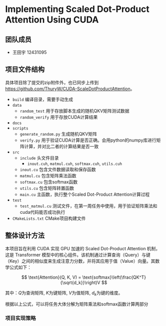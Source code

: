 # Implementing Scaled Dot-Product Attention Using CUDA

## 团队成员
- 王田宇 12431095

## 项目文件结构
具体项目除了提交的zip附件外，也已同步上传到<https://github.com/ThuryW/CUDA-ScaleDotProductAttention>。
- `build` 编译目录，需要手动生成
- `data`
  - `random_test` 用于存放脚本生成的随机QKV矩阵测试数据
  - `random_verify` 用于存放CUDA计算结果
- `docs`
- `scripts`
  - `generate_random.py` 生成随机QKV矩阵
  - `verify.py` 用于验证CUDA计算是否正确。会用python的numpy库进行矩阵计算，并对比二者的计算结果是否一致
- `src`
  - `include` 头文件目录
    - `inout.cuh`, `matmul.cuh`, `softmax.cuh`, `utils.cuh`
  - `inout.cu` 包含文件数据读取和保存函数
  - `matmul.cu` 包含矩阵乘法函数
  - `softmax.cu` 包含softmax函数
  - `utils.cu` 包含矩阵转置函数
  - `main.cu` 主函数，执行整个Scaled Dot-Product Attention计算过程
- `test`
  - `test_matmul.cu` 测试文件，在第一周任务中使用，用于验证矩阵乘法和cuda代码能否成功执行
- `CMakeLists.txt` CMake项目构建文件
  
## 整体设计方法
本项目旨在利用 CUDA 实现 GPU 加速的 Scaled Dot-Product Attention 机制，这是 Transformer 模型中的核心组件。该机制通过计算查询（Query）与键（Key）之间的相似度来生成注意力分数，并将其应用于值（Value）向量。其数学公式如下：

$$
\text{Attention}(Q, K, V) = \text{softmax}\left(\frac{QK^T}{\sqrt{d_k}}\right)V
$$

其中：$Q$为查询矩阵, $K$为键矩阵, $V$为值矩阵, $d_k$为键的维度。

根据以上公式，可以将任务大体分解为矩阵乘法和softmax函数计算两部分

### 项目实现策略